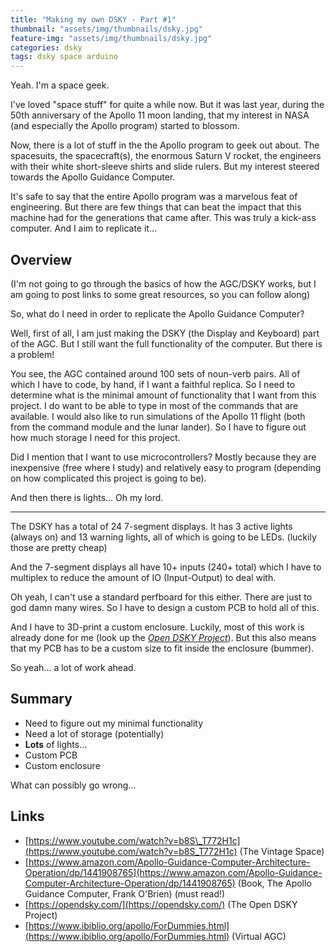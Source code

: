 ```yaml
---
title: "Making my own DSKY - Part #1"
thumbnail: "assets/img/thumbnails/dsky.jpg"
feature-img: "assets/img/thumbnails/dsky.jpg"
categories: dsky
tags: dsky space arduino
---
```


Yeah. I'm a space geek.

<!-- ![](https://cdn3.volusion.com/muvhv.zrarv/v/vspfiles/photos/DSKY-2.jpg) -->
<!-- *[https://cdn3.volusion.com/muvhv.zrarv/v/vspfiles/photos/DSKY-2.jpg](https://cdn3.volusion.com/muvhv.zrarv/v/vspfiles/photos/DSKY-2.jpg)* -->

I've loved "space stuff" for quite a while now. But it was last year, during the 50th anniversary of the Apollo 11 moon landing, that my interest in NASA (and especially the Apollo program) started to blossom.

Now, there is a lot of stuff in the the Apollo program to geek out about. The spacesuits, the spacecraft(s), the enormous Saturn V rocket, the engineers with their white short-sleeve shirts and slide rulers. But my interest steered towards the Apollo Guidance Computer.

It's safe to say that the entire Apollo program was a marvelous feat of engineering. But there are few things that can beat the impact that this machine had for the generations that came after. This was truly a kick-ass computer. And I aim to replicate it...

## Overview

(I'm not going to go through the basics of how the AGC/DSKY works, but I am going to post links to some great resources, so you can follow along)

So, what do I need in order to replicate the Apollo Guidance Computer?

Well, first of all, I am just making the DSKY (the Display and Keyboard) part of the AGC. But I still want the full functionality of the computer. But there is a problem!

You see, the AGC contained around 100 sets of noun-verb pairs. All of which I have to code, by hand, if I want a faithful replica. So I need to determine what is the minimal amount of functionality that I want from this project.
I do want to be able to type in most of the commands that are available. I would also like to run simulations of the Apollo 11 flight (both from the command module and the lunar lander). So I have to figure out how much storage I need for this project.

Did I mention that I want to use microcontrollers?
Mostly because they are inexpensive (free where I study) and relatively easy to program (depending on how complicated this project is going to be).

And then there is lights...
Oh my lord.

* * *

The DSKY has a total of 24 7-segment displays.
It has 3 active lights (always on) and 13 warning lights, all of which is going to be LEDs.
(luckily those are pretty cheap)

And the 7-segment displays all have 10+ inputs (240+ total) which I have to multiplex to reduce the amount of IO (Input-Output) to deal with.
  
Oh yeah, I can't use a standard perfboard for this either. There are just to god damn many wires.
So I have to design a custom PCB to hold all of this.

And I have to 3D-print a custom enclosure. Luckily, most of this work is already done for me (look up the [_Open DSKY Project_](https://opendsky.com/)). But this also means that my PCB has to be a custom size to fit inside the enclosure (bummer).
  
So yeah... a lot of work ahead.

## Summary

- Need to figure out my minimal functionality
- Need a lot of storage (potentially)
- **Lots** of lights...
- Custom PCB
- Custom enclosure

What can possibly go wrong...


## Links

- [https://www.youtube.com/watch?v=b8S\_T772H1c](https://www.youtube.com/watch?v=b8S_T772H1c) (The Vintage Space)
- [https://www.amazon.com/Apollo-Guidance-Computer-Architecture-Operation/dp/1441908765](https://www.amazon.com/Apollo-Guidance-Computer-Architecture-Operation/dp/1441908765) (Book, The Apollo Guidance Computer, Frank O'Brien) (must read!)
- [https://opendsky.com/](https://opendsky.com/) (The Open DSKY Project)
- [https://www.ibiblio.org/apollo/ForDummies.html](https://www.ibiblio.org/apollo/ForDummies.html) (Virtual AGC)
